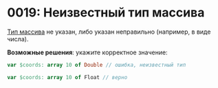 # 0019: Неизвестный тип массива

[Тип массива](../../coding/arrays.md#obyavlenie-massivov) не указан, либо указан неправильно (например, в виде числа).

**Возможные решения**: укажите корректное значение:

```pascal
var $coords: array 10 of Double // ошибка, неизвестный тип
```

```pascal
var $coords: array 10 of Float // верно
```
